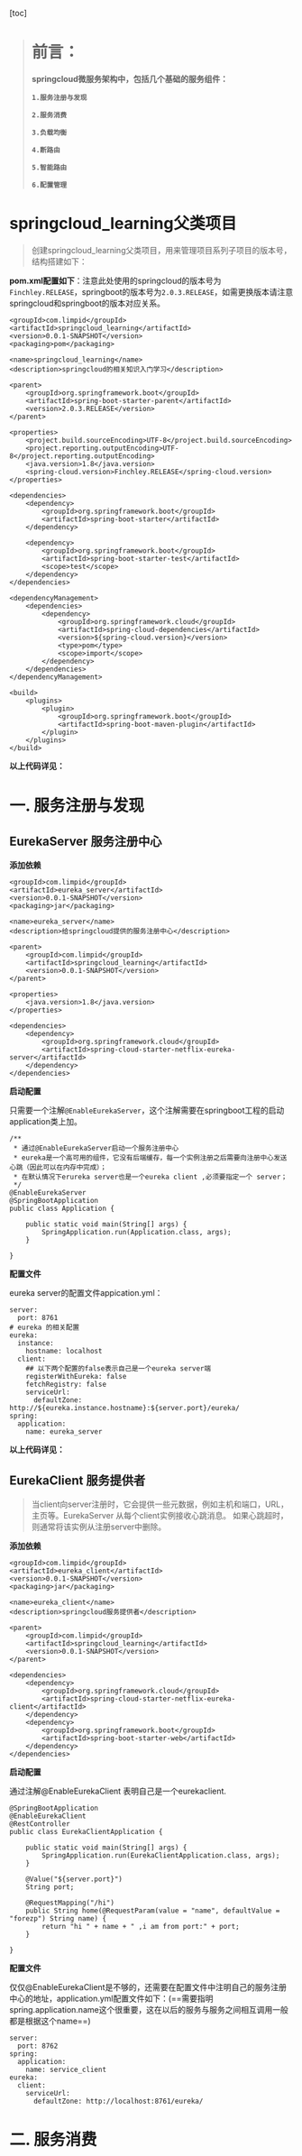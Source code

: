 [toc]

> # 前言：
> **springcloud微服务架构中，包括几个基础的服务组件：**
>
> **`1.服务注册与发现`**
>
> **`2.服务消费`**
>
> **`3.负载均衡`**
>
> **`4.断路由`**
> 
> **`5.智能路由`**
> 
> **`6.配置管理`**

# springcloud_learning父类项目
> 创建springcloud_learning父类项目，用来管理项目系列子项目的版本号，结构搭建如下：

**pom.xml配置如下**：注意此处使用的springcloud的版本号为`Finchley.RELEASE`，springboot的版本号为`2.0.3.RELEASE`，如需更换版本请注意springcloud和springboot的版本对应关系。
```
<groupId>com.limpid</groupId>
<artifactId>springcloud_learning</artifactId>
<version>0.0.1-SNAPSHOT</version>
<packaging>pom</packaging>

<name>springcloud_learning</name>
<description>springcloud的相关知识入门学习</description>

<parent>
    <groupId>org.springframework.boot</groupId>
    <artifactId>spring-boot-starter-parent</artifactId>
    <version>2.0.3.RELEASE</version>
</parent>

<properties>
    <project.build.sourceEncoding>UTF-8</project.build.sourceEncoding>
    <project.reporting.outputEncoding>UTF-8</project.reporting.outputEncoding>
    <java.version>1.8</java.version>
    <spring-cloud.version>Finchley.RELEASE</spring-cloud.version>
</properties>

<dependencies>
    <dependency>
        <groupId>org.springframework.boot</groupId>
        <artifactId>spring-boot-starter</artifactId>
    </dependency>

    <dependency>
        <groupId>org.springframework.boot</groupId>
        <artifactId>spring-boot-starter-test</artifactId>
        <scope>test</scope>
    </dependency>
</dependencies>

<dependencyManagement>
    <dependencies>
        <dependency>
            <groupId>org.springframework.cloud</groupId>
            <artifactId>spring-cloud-dependencies</artifactId>
            <version>${spring-cloud.version}</version>
            <type>pom</type>
            <scope>import</scope>
        </dependency>
    </dependencies>
</dependencyManagement>

<build>
    <plugins>
        <plugin>
            <groupId>org.springframework.boot</groupId>
            <artifactId>spring-boot-maven-plugin</artifactId>
        </plugin>
    </plugins>
</build>
```
**以上代码详见：**

# 一. 服务注册与发现
## EurekaServer 服务注册中心
**添加依赖**
```
<groupId>com.limpid</groupId>
<artifactId>eureka_server</artifactId>
<version>0.0.1-SNAPSHOT</version>
<packaging>jar</packaging>

<name>eureka_server</name>
<description>给springcloud提供的服务注册中心</description>

<parent>
    <groupId>com.limpid</groupId>
    <artifactId>springcloud_learning</artifactId>
    <version>0.0.1-SNAPSHOT</version>
</parent>

<properties>
    <java.version>1.8</java.version>
</properties>

<dependencies>
    <dependency>
        <groupId>org.springframework.cloud</groupId>
        <artifactId>spring-cloud-starter-netflix-eureka-server</artifactId>
    </dependency>
</dependencies>
```
**启动配置**

只需要一个注解`@EnableEurekaServer`，这个注解需要在springboot工程的启动application类上加。
```
/**
 * 通过@EnableEurekaServer启动一个服务注册中心
 * eureka是一个高可用的组件，它没有后端缓存，每一个实例注册之后需要向注册中心发送心跳（因此可以在内存中完成）；
 * 在默认情况下erureka server也是一个eureka client ,必须要指定一个 server；
 */
@EnableEurekaServer
@SpringBootApplication
public class Application {

    public static void main(String[] args) {
        SpringApplication.run(Application.class, args);
    }

}
```
**配置文件**

eureka server的配置文件appication.yml：
```
server:
  port: 8761
# eureka 的相关配置
eureka:
  instance:
    hostname: localhost
  client:
    ## 以下两个配置的false表示自己是一个eureka server端
    registerWithEureka: false
    fetchRegistry: false
    serviceUrl:
      defaultZone: http://${eureka.instance.hostname}:${server.port}/eureka/
spring:
  application:
    name: eureka_server
```
**以上代码详见：** 

## EurekaClient 服务提供者
> 当client向server注册时，它会提供一些元数据，例如主机和端口，URL，主页等。EurekaServer 从每个client实例接收心跳消息。 如果心跳超时，则通常将该实例从注册server中删除。

**添加依赖**
```
<groupId>com.limpid</groupId>
<artifactId>eureka_client</artifactId>
<version>0.0.1-SNAPSHOT</version>
<packaging>jar</packaging>

<name>eureka_client</name>
<description>springcloud服务提供者</description>

<parent>
    <groupId>com.limpid</groupId>
    <artifactId>springcloud_learning</artifactId>
    <version>0.0.1-SNAPSHOT</version>
</parent>

<dependencies>
    <dependency>
        <groupId>org.springframework.cloud</groupId>
        <artifactId>spring-cloud-starter-netflix-eureka-client</artifactId>
    </dependency>
    <dependency>
        <groupId>org.springframework.boot</groupId>
        <artifactId>spring-boot-starter-web</artifactId>
    </dependency>
</dependencies> 
```
**启动配置**

通过注解@EnableEurekaClient 表明自己是一个eurekaclient.
```
@SpringBootApplication
@EnableEurekaClient
@RestController
public class EurekaClientApplication {

    public static void main(String[] args) {
        SpringApplication.run(EurekaClientApplication.class, args);
    }

    @Value("${server.port}")
    String port;

    @RequestMapping("/hi")
    public String home(@RequestParam(value = "name", defaultValue = "forezp") String name) {
        return "hi " + name + " ,i am from port:" + port;
    }

}
```
**配置文件**

仅仅@EnableEurekaClient是不够的，还需要在配置文件中注明自己的服务注册中心的地址，application.yml配置文件如下：(==需要指明spring.application.name这个很重要，这在以后的服务与服务之间相互调用一般都是根据这个name==)

```
server:
  port: 8762
spring:
  application:
    name: service_client
eureka:
  client:
    serviceUrl:
      defaultZone: http://localhost:8761/eureka/
```

# 二. 服务消费
